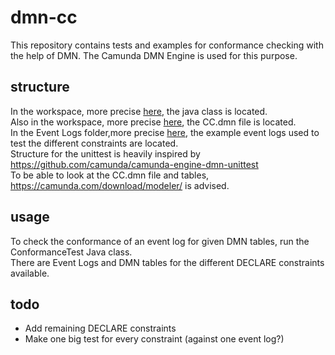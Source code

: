 # dmn-cc
This repository contains tests and examples for conformance checking with the help of DMN. The Camunda DMN Engine is used for this purpose.
## structure 
In the workspace, more precise [here](Workspace/camunda-engine-dmn-unittest-master/src/test/java/org/camunda/bpm/dmn/unittest/ConformanceTest.java), the java class is located. <br>
Also in the workspace, more precise [here](Workspace/camunda-engine-dmn-unittest-master/src/test/resources/org/camunda/bpm/dmn/unittest/CC.dmn), the CC.dmn file is located. <br>
In the Event Logs folder,more precise [here](Event%20Logs/), the example event logs used to test the different constraints are located. <br>
Structure for the unittest is heavily inspired by https://github.com/camunda/camunda-engine-dmn-unittest <br>
To be able to look at the CC.dmn file and tables, https://camunda.com/download/modeler/ is advised. <br>
## usage
To check the conformance of an event log for given DMN tables, run the ConformanceTest Java class. <br>
There are Event Logs and DMN tables for the different DECLARE constraints available. <br>
## todo
- Add remaining DECLARE constraints
- Make one big test for every constraint (against one event log?)
